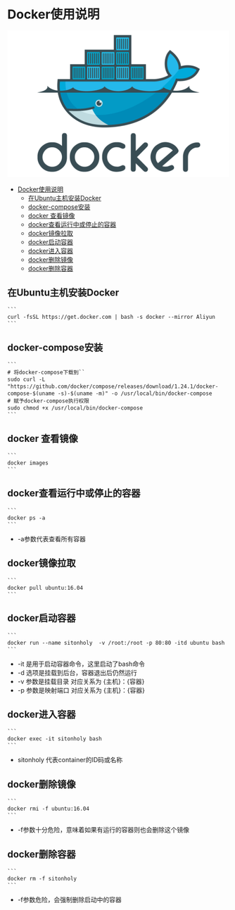 # Docker使用说明

![docker](./images/docker.png)

<!-- TOC -->

- [Docker使用说明](#docker使用说明)
    - [在Ubuntu主机安装Docker](#在ubuntu主机安装docker)
    - [docker-compose安装](#docker-compose安装)
    - [docker 查看镜像](#docker-查看镜像)
    - [docker查看运行中或停止的容器](#docker查看运行中或停止的容器)
    - [docker镜像拉取](#docker镜像拉取)
    - [docker启动容器](#docker启动容器)
    - [docker进入容器](#docker进入容器)
    - [docker删除镜像](#docker删除镜像)
    - [docker删除容器](#docker删除容器)

<!-- /TOC -->

## 在Ubuntu主机安装Docker

    ```
    curl -fsSL https://get.docker.com | bash -s docker --mirror Aliyun
    ```

## docker-compose安装

    ```
    # 将docker-compose下载到``
    sudo curl -L "https://github.com/docker/compose/releases/download/1.24.1/docker-compose-$(uname -s)-$(uname -m)" -o /usr/local/bin/docker-compose
    # 赋予docker-compose执行权限
    sudo chmod +x /usr/local/bin/docker-compose
    ```

## docker 查看镜像

    ```
    docker images
    ```

## docker查看运行中或停止的容器

    ```
    docker ps -a
    ```

- -a参数代表查看所有容器


## docker镜像拉取

    ```
    docker pull ubuntu:16.04
    ```

## docker启动容器

    ```
    docker run --name sitonholy  -v /root:/root -p 80:80 -itd ubuntu bash
    ```
    
- -it 是用于启动容器命令，这里启动了bash命令
- -d 选项是挂载到后台，容器退出后仍然运行
- -v 参数是挂载目录 对应关系为 {主机}：{容器}
- -p 参数是映射端口 对应关系为 {主机}：{容器}

## docker进入容器

    ```
    docker exec -it sitonholy bash
    ```

- sitonholy 代表container的ID码或名称

## docker删除镜像

    ```
    docker rmi -f ubuntu:16.04
    ```

- -f参数十分危险，意味着如果有运行的容器则也会删除这个镜像

## docker删除容器

    ```
    docker rm -f sitonholy
    ```
    
- -f参数危险，会强制删除启动中的容器